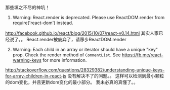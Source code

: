 那些填之不尽的神坑！

1. Warning: React.render is deprecated. Please use ReactDOM.render from require('react-dom') instead.

http://facebook.github.io/react/blog/2015/10/07/react-v0.14.html
其实人家已经说了。。
React.render被废弃了，请移步ReactDOM.render

2. Warning: Each child in an array or iterator should have a unique "key" prop. Check the render method of `CommentList`. See https://fb.me/react-warning-keys for more information.

http://stackoverflow.com/questions/28329382/understanding-unique-keys-for-array-children-in-react-js
没有解决不了的问题。。
这样可以检测到最小颗粒的dom变化，并且更新dom变化的最小部分。
我未必真的真懂了。。